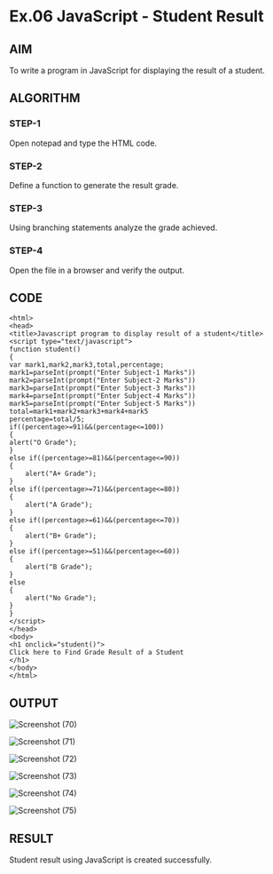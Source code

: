 # Ex.06 JavaScript - Student Result
## AIM
  To write a program in JavaScript for displaying the result of a student.

## ALGORITHM
### STEP-1
  Open notepad and type the HTML code.

### STEP-2
  Define a function to generate the result grade.

### STEP-3
  Using branching statements analyze the grade achieved.

### STEP-4
  Open the file in a browser and verify the output.
  
## CODE
```
<html>
<head>
<title>Javascript program to display result of a student</title>
<script type="text/javascript">
function student()
{
var mark1,mark2,mark3,total,percentage;
mark1=parseInt(prompt("Enter Subject-1 Marks"))
mark2=parseInt(prompt("Enter Subject-2 Marks"))
mark3=parseInt(prompt("Enter Subject-3 Marks"))
mark4=parseInt(prompt("Enter Subject-4 Marks"))
mark5=parseInt(prompt("Enter Subject-5 Marks"))
total=mark1+mark2+mark3+mark4+mark5
percentage=total/5;
if((percentage>=91)&&(percentage<=100))
{
alert("O Grade");
}
else if((percentage>=81)&&(percentage<=90))
{
    alert("A+ Grade");
}
else if((percentage>=71)&&(percentage<=80))
{
    alert("A Grade");
}
else if((percentage>=61)&&(percentage<=70))
{
    alert("B+ Grade");
}
else if((percentage>=51)&&(percentage<=60))
{
    alert("B Grade");
}
else
{
    alert("No Grade");
}
}
</script>
</head>
<body>
<h1 onclick="student()">
Click here to Find Grade Result of a Student
</h1>
</body>
</html>
```

## OUTPUT
![Screenshot (70)](https://github.com/prem4455/Ex06_Web-Design/assets/166099075/83afeb37-e02a-4c57-806b-6e35b9813258)

![Screenshot (71)](https://github.com/prem4455/Ex06_Web-Design/assets/166099075/0515fa7f-ae3c-4f32-a2f6-e38f5e597e21)

![Screenshot (72)](https://github.com/prem4455/Ex06_Web-Design/assets/166099075/f3347c8f-14ec-4082-ac02-4edb320fa492)

![Screenshot (73)](https://github.com/prem4455/Ex06_Web-Design/assets/166099075/c1607114-8956-4d38-973a-7b915be476f4)

![Screenshot (74)](https://github.com/prem4455/Ex06_Web-Design/assets/166099075/b7e0fa7f-773c-42f3-8cd1-b76abd9e4a62)

![Screenshot (75)](https://github.com/prem4455/Ex06_Web-Design/assets/166099075/cfc0f5b3-6a0b-4e2f-9142-e2c2fc30332b)

## RESULT
  Student result using JavaScript is created successfully.
